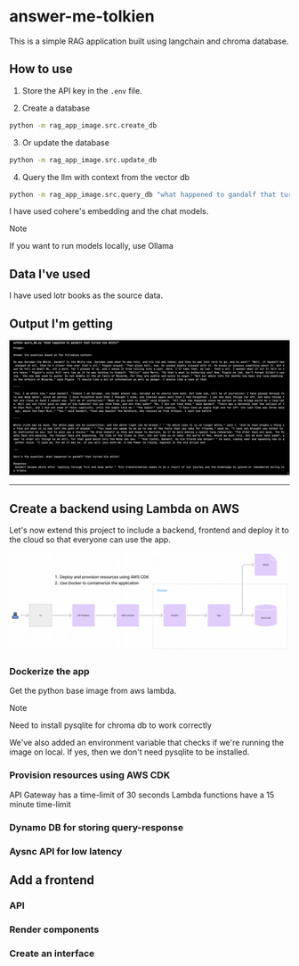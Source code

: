 # answer-me-tolkien

This is a simple RAG application built using langchain and chroma database.

## How to use

1. Store the API key in the `.env` file.

2. Create a database

```bash
python -m rag_app_image.src.create_db
```

3. Or update the database

```bash
python -m rag_app_image.src.update_db
```

4. Query the llm with context from the vector db

```bash
python -m rag_app_image.src.query_db "what happened to gandalf that turned him white?"
```

I have used cohere's embedding and the chat models.

> [!NOTE]
> If you want to run models locally, use Ollama

## Data I've used

I have used lotr books as the source data.

## Output I'm getting


![output](app/assets/output.png)


---

## Create a backend using Lambda on AWS

Let's now extend this project to include a backend, frontend and deploy it to the cloud so that everyone can use the app.

![architecture](app/assets/architecture.png)

### Dockerize the app

Get the python base image from aws lambda.

> [!NOTE]
> Need to install pysqlite for chroma db to work correctly

We've also added an environment variable that checks if we're running the image on local. If yes, then we don't need pysqlite to be installed.

### Provision resources using AWS CDK

API Gateway has a time-limit of 30 seconds
Lambda functions have a 15 minute time-limit

### Dynamo DB for storing query-response

### Aysnc API for low latency

## Add a frontend

### API

### Render components

### Create an interface